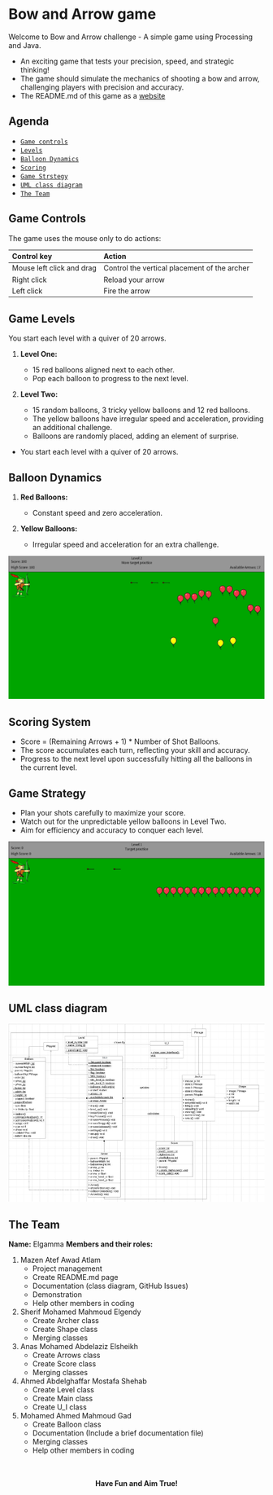 # Bow and Arrow game

Welcome to Bow and Arrow challenge - A simple game using Processing and Java.

- An exciting game that tests your precision, speed, and strategic thinking!
- The game should simulate the mechanics of shooting a bow
and arrow, challenging players with precision and accuracy.
- The README.md of this game as a [website](https://engmazenatlam.github.io/Bow-and-Arrow/)

## Agenda

- [`Game controls`](#game-controls)
- [`Levels`](#game-levels)
- [`Balloon Dynamics`](#balloon-dynamics)
- [`Scoring`](#scoring-system)
- [`Game Strstegy`](#game-strategy)
- [`UML class diagram`](#uml-class-diagram)
- [`The Team`](#the-team)


## Game Controls

The game uses the mouse only to do actions:

|**Control key**|**Action**|
|:----|:----|
|Mouse left click and drag|Control the vertical placement of the archer|
|Right click|Reload your arrow|
|Left click|Fire the arrow|


## Game Levels

You start each level with a quiver of 20 arrows.

1. **Level One:**
    - 15 red balloons aligned next to each other.
    - Pop each balloon to progress to the next level.

2. **Level Two:**
    - 15 random balloons, 3 tricky yellow balloons and 12 red balloons.
    - The yellow balloons have irregular speed and acceleration,
        providing an additional challenge.
    - Balloons are randomly placed, adding an element of surprise.

- You start each level with a quiver of 20 arrows.


## Balloon Dynamics

1. **Red Balloons:**
    - Constant speed and zero acceleration.

2. **Yellow Balloons:**
    - Irregular speed and acceleration for an extra challenge.

![balloon-dynamics](./1_deliverables/game3.jpg)


## Scoring System

- Score = (Remaining Arrows + 1) * Number of Shot Balloons.
- The score accumulates each turn, reflecting your skill and accuracy.
- Progress to the next level upon successfully hitting all the balloons
    in the current level.


## Game Strategy

- Plan your shots carefully to maximize your score.
- Watch out for the unpredictable yellow balloons in Level Two.
- Aim for efficiency and accuracy to conquer each level.

![game-strategy](./1_deliverables/game1.jpg)


## UML class diagram

![UML class diagram](./documentation/UML_class_diagram.jpg)


## The Team

<b>Name:</b> Elgamma
<b>Members and their roles:</b>
1. Mazen Atef Awad Atlam
    - Project management
    - Create README.md page
    - Documentation (class diagram, GitHub Issues)
    - Demonstration
    - Help other members in coding
2. Sherif Mohamed Mahmoud Elgendy
    - Create Archer class
    - Create Shape class
    - Merging classes
3. Anas Mohamed Abdelaziz Elsheikh
    - Create Arrows class
    - Create Score class
    - Merging classes
4. Ahmed Abdelghaffar Mostafa Shehab
    - Create Level class
    - Create Main class
    - Create U_I class
5. Mohamed Ahmed Mahmoud Gad
    - Create Balloon class
    - Documentation (Include a brief documentation file)
    - Merging classes
    - Help other members in coding


<br>
<br>
<div align="center">
  <b>Have Fun and Aim True!</b>
</div>
